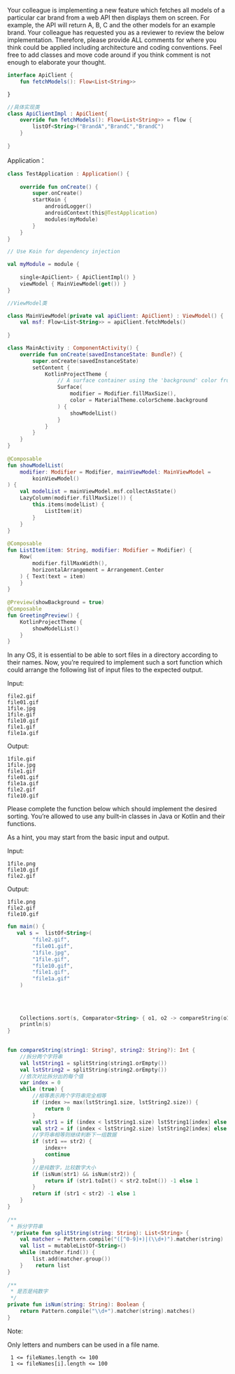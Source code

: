 Your colleague is implementing a new feature which fetches all models of a particular car brand from a web API then displays them on screen. For example, the API will return A, B, C and the other models for an example brand. Your colleague has requested you as a reviewer to review the below implementation. Therefore, please provide ALL comments for where you think could be applied including architecture and coding conventions. Feel free to add classes and move code around if you think comment is not enough to elaborate your thought.

```kotlin
interface ApiClient {
    fun fetchModels(): Flow<List<String>>

}

//具体实现类
class ApiClientImpl : ApiClient{  
    override fun fetchModels(): Flow<List<String>> = flow {  
        listOf<String>("BrandA","BrandC","BrandC")  
    }  
  
}
```

Application：
```Kotlin
class TestApplication : Application() {  
  
    override fun onCreate() {  
        super.onCreate()  
        startKoin {  
            androidLogger()  
            androidContext(this@TestApplication)  
            modules(myModule)  
        }  
    }  
}
```

```kotlin
// Use Koin for dependency injection

val myModule = module {  
  
    single<ApiClient> { ApiClientImpl() }  
    viewModel { MainViewModel(get()) }  
}

//ViewModel类

class MainViewModel(private val apiClient: ApiClient) : ViewModel() {  
    val msf: Flow<List<String>> = apiClient.fetchModels()  
  
}
```

```kotlin
class MainActivity : ComponentActivity() {  
    override fun onCreate(savedInstanceState: Bundle?) {  
        super.onCreate(savedInstanceState)  
        setContent {  
            KotlinProjectTheme {  
                // A surface container using the 'background' color from the theme  
                Surface(  
                    modifier = Modifier.fillMaxSize(),  
                    color = MaterialTheme.colorScheme.background  
                ) {  
                    showModelList()  
                }  
            }        
        }    
    }  
}  
  
@Composable  
fun showModelList(  
    modifier: Modifier = Modifier, mainViewModel: MainViewModel =  
        koinViewModel()  
) {  
    val modelList = mainViewModel.msf.collectAsState()  
    LazyColumn(modifier.fillMaxSize()) {  
        this.items(modelList) {  
            ListItem(it)  
        }  
    }
}  
  
@Composable  
fun ListItem(item: String, modifier: Modifier = Modifier) {  
    Row(  
        modifier.fillMaxWidth(),  
        horizontalArrangement = Arrangement.Center  
    ) { Text(text = item) 
	}  
}  
  
@Preview(showBackground = true)  
@Composable  
fun GreetingPreview() {  
    KotlinProjectTheme {  
        showModelList()  
    }  
}
```

In any OS, it is essential to be able to sort files in a directory according to their names. Now, you’re required to implement such a sort function which could arrange the following list of input files to the expected output.

Input:

```
file2.gif
file01.gif
1file.jpg
1file.gif
file10.gif
file1.gif
file1a.gif
```

Output:

```
1file.gif
1file.jpg
file1.gif
file01.gif
file1a.gif
file2.gif
file10.gif
```

Please complete the function below which should implement the desired sorting. You’re allowed to use any built-in classes in Java or Kotlin and their functions.

As a hint, you may start from the basic input and output.

Input:

```
1file.png
file10.gif
file2.gif
```

Output:

```
1file.png
file2.gif
file10.gif
```

```Kotlin
fun main() {  
   val s =  listOf<String>(  
        "file2.gif",  
        "file01.gif",  
        "1file.jpg",  
        "1file.gif",  
        "file10.gif",  
        "file1.gif",  
        "file1a.gif"  
    )  
  
  
  
  
    Collections.sort(s, Comparator<String> { o1, o2 -> compareString(o1, o2) })  
    println(s)  
}  
  

fun compareString(string1: String?, string2: String?): Int {  
    //拆分两个字符串  
    val lstString1 = splitString(string1.orEmpty())  
    val lstString2 = splitString(string2.orEmpty())  
    //依次对比拆分出的每个值  
    var index = 0  
    while (true) {  
        //相等表示两个字符串完全相等  
        if (index >= max(lstString1.size, lstString2.size)) {  
            return 0  
        }  
        val str1 = if (index < lstString1.size) lstString1[index] else ""  
        val str2 = if (index < lstString2.size) lstString2[index] else ""  
        //字符串相等则继续判断下一组数据  
        if (str1 == str2) {  
            index++  
            continue  
        }  
        //是纯数字，比较数字大小  
        if (isNum(str1) && isNum(str2)) {  
            return if (str1.toInt() < str2.toInt()) -1 else 1  
        }  
        return if (str1 < str2) -1 else 1  
    }  
}  
  
/**  
 * 拆分字符串  
 */private fun splitString(string: String): List<String> {  
    val matcher = Pattern.compile("([^0-9]+)|(\\d+)").matcher(string)  
    val list = mutableListOf<String>()  
    while (matcher.find()) {  
        list.add(matcher.group())  
    }    return list  
}  
  
/**  
 * 是否是纯数字  
 */  
private fun isNum(string: String): Boolean {  
    return Pattern.compile("\\d+").matcher(string).matches()  
}
```

Note:

Only letters and numbers can be used in a file name.

     1 <= fileNames.length <= 100
     1 <= fileNames[i].length <= 100